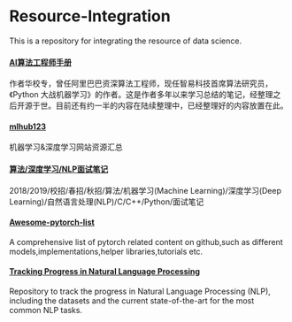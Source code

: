 # Resource-Integration
This is a repository for integrating the resource of data science.

#### [AI算法工程师手册][1]
作者华校专，曾任阿里巴巴资深算法工程师，现任智易科技首席算法研究员，《Python 大战机器学习》的作者。这是作者多年以来学习总结的笔记，经整理之后开源于世。目前还有约一半的内容在陆续整理中，已经整理好的内容放置在此。 

#### [mlhub123][2]
机器学习&深度学习网站资源汇总

#### [算法/深度学习/NLP面试笔记][3]
2018/2019/校招/春招/秋招/算法/机器学习(Machine Learning)/深度学习(Deep Learning)/自然语言处理(NLP)/C/C++/Python/面试笔记

#### [Awesome-pytorch-list][4]
A comprehensive list of pytorch related content on github,such as different models,implementations,helper libraries,tutorials etc.

#### [Tracking Progress in Natural Language Processing][5]
Repository to track the progress in Natural Language Processing (NLP), including the datasets and the current state-of-the-art for the most common NLP tasks.

[1]: http://www.huaxiaozhuan.com/        "华校专" 
[2]: https://github.com/howie6879/mlhub123        "mlhub123" 
[3]: https://github.com/imhuay/Algorithm_Interview_Notes-Chinese        "imhuay" 
[4]: https://github.com/bharathgs/Awesome-pytorch-list        "bharathgs" 
[5]: https://nlpprogress.com/        "Sebastian Ruder" 
